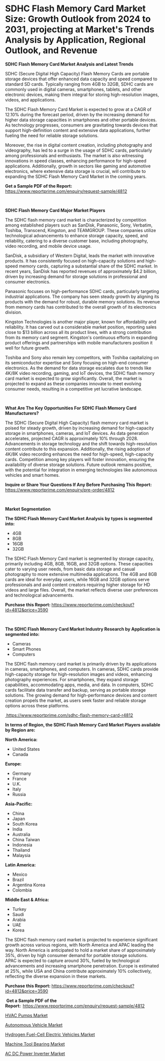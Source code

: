 <p><h1>SDHC Flash Memory Card Market Size: Growth Outlook from 2024 to 2031, projecting at Market's Trends Analysis by Application, Regional Outlook, and Revenue</h1></p><p><strong>SDHC Flash Memory Card Market Analysis and Latest Trends</strong></p>
<p><p>SDHC (Secure Digital High Capacity) Flash Memory Cards are portable storage devices that offer enhanced data capacity and speed compared to standard SD cards. Typically ranging from 4GB to 32GB, SDHC cards are commonly used in digital cameras, smartphones, tablets, and other electronic devices, making them integral for storing high-resolution images, videos, and applications.</p><p>The SDHC Flash Memory Card Market is expected to grow at a CAGR of 12.10% during the forecast period, driven by the increasing demand for higher data storage capacities in smartphones and other portable devices. As technology progresses, consumers are gravitating towards devices that support high-definition content and extensive data applications, further fueling the need for reliable storage solutions. </p><p>Moreover, the rise in digital content creation, including photography and videography, has led to a surge in the usage of SDHC cards, particularly among professionals and enthusiasts. The market is also witnessing innovations in speed classes, enhancing performance for high-speed applications. Additionally, growth in sectors like gaming and automotive electronics, where extensive data storage is crucial, will contribute to expanding the SDHC Flash Memory Card Market in the coming years.</p></p>
<p><strong>Get a Sample PDF of the Report:&nbsp;</strong> <a href="https://www.reportprime.com/enquiry/request-sample/4812">https://www.reportprime.com/enquiry/request-sample/4812</a></p>
<p>&nbsp;</p>
<p><strong>SDHC Flash Memory Card Major Market Players</strong></p>
<p><p>The SDHC flash memory card market is characterized by competition among established players such as SanDisk, Panasonic, Sony, Verbatim, Toshiba, Transcend, Kingston, and TEAMGROUP. These companies utilize technological advancements to enhance storage capacity, speed, and reliability, catering to a diverse customer base, including photography, video recording, and mobile device usage.</p><p>SanDisk, a subsidiary of Western Digital, leads the market with innovative products. It has consistently focused on high-capacity solutions and high-speed memory cards, capturing a substantial share of the SDHC market. In recent years, SanDisk has reported revenues of approximately $4.2 billion, driven by increasing demand for storage solutions in professional and consumer electronics.</p><p>Panasonic focuses on high-performance SDHC cards, particularly targeting industrial applications. The company has seen steady growth by aligning its products with the demand for robust, durable memory solutions. Its revenue from memory cards has contributed to the overall growth of its electronics division.</p><p>Kingston Technologies is another major player, known for affordability and reliability. It has carved out a considerable market position, reporting sales close to $13 billion across all its product lines, with a strong contribution from its memory card segment. Kingston's continuous efforts in expanding product offerings and partnerships with mobile manufacturers position it well for future growth.</p><p>Toshiba and Sony also remain key competitors, with Toshiba capitalizing on its semiconductor expertise and Sony focusing on high-end consumer electronics. As the demand for data storage escalates due to trends like 4K/8K video recording, gaming, and IoT devices, the SDHC flash memory card market is expected to grow significantly. Overall, the market is projected to expand as these companies innovate to meet evolving consumer needs, resulting in a competitive yet lucrative landscape.</p></p>
<p>&nbsp;</p>
<p><strong>What Are The Key Opportunities For SDHC Flash Memory Card Manufacturers?</strong></p>
<p><p>The SDHC (Secure Digital High Capacity) flash memory card market is poised for steady growth, driven by increasing demand for high-capacity storage in smartphones, cameras, and IoT devices. As data generation accelerates, projected CAGR is approximately 10% through 2028. Advancements in storage technology and the shift towards high-resolution content contribute to this expansion. Additionally, the rising adoption of 4K/8K video recording enhances the need for high-speed, high-capacity cards. Competition among key players will foster innovation, ensuring the availability of diverse storage solutions. Future outlook remains positive, with the potential for integration in emerging technologies like autonomous vehicles and smart homes.</p></p>
<p><strong>Inquire or Share Your Questions If Any Before Purchasing This Report:</strong> <a href="https://www.reportprime.com/enquiry/pre-order/4812">https://www.reportprime.com/enquiry/pre-order/4812</a></p>
<p>&nbsp;</p>
<p><strong>Market Segmentation</strong></p>
<p><strong>The SDHC Flash Memory Card Market Analysis by types is segmented into:</strong></p>
<p><ul><li>4GB</li><li>8GB</li><li>16GB</li><li>32GB</li></ul></p>
<p><p>The SDHC Flash Memory Card market is segmented by storage capacity, primarily including 4GB, 8GB, 16GB, and 32GB options. These capacities cater to varying user needs, from basic data storage and casual photography to more extensive multimedia applications. The 4GB and 8GB cards are ideal for everyday users, while 16GB and 32GB options serve professionals and avid content creators requiring higher storage for HD videos and large files. Overall, the market reflects diverse user preferences and technological advancements.</p></p>
<p><strong>Purchase this Report:&nbsp;</strong><a href="https://www.reportprime.com/checkout?id=4812&price=3590">https://www.reportprime.com/checkout?id=4812&price=3590</a></p>
<p>&nbsp;</p>
<p><strong>The SDHC Flash Memory Card Market Industry Research by Application is segmented into:</strong></p>
<p><ul><li>Cameras</li><li>Smart Phones</li><li>Computers</li></ul></p>
<p><p>The SDHC flash memory card market is primarily driven by its applications in cameras, smartphones, and computers. In cameras, SDHC cards provide high-capacity storage for high-resolution images and videos, enhancing photography experiences. For smartphones, they expand storage capabilities, accommodating apps, media, and data. In computers, SDHC cards facilitate data transfer and backup, serving as portable storage solutions. The growing demand for high-performance devices and content creation propels the market, as users seek faster and reliable storage options across these platforms.</p></p>
<p><a href="https://www.reportprime.com/sdhc-flash-memory-card-r4812">&nbsp;https://www.reportprime.com/sdhc-flash-memory-card-r4812</a></p>
<p><strong>In terms of Region, the SDHC Flash Memory Card Market Players available by Region are:</strong></p>
<p>
    <p> <strong> North America: </strong>
        <ul>
            <li>United States</li>
            <li>Canada</li>
        </ul>
        </p> 
    <p> <strong> Europe: </strong>
        <ul>
            <li>Germany</li>
            <li>France</li>
            <li>U.K.</li>
            <li>Italy</li>
            <li>Russia</li>
        </ul>
        </p> 
    <p> <strong> Asia-Pacific: </strong>
        <ul>
            <li>China</li>
            <li>Japan</li>
            <li>South Korea</li>
            <li>India</li>
            <li>Australia</li>
            <li>China Taiwan</li>
            <li>Indonesia</li>
            <li>Thailand</li>
            <li>Malaysia</li>
        </ul>
        </p> 
    <p> <strong> Latin America: </strong>
        <ul>
            <li>Mexico</li>
            <li>Brazil</li>
            <li>Argentina Korea</li>
            <li>Colombia</li>
        </ul>
        </p> 
    <p> <strong> Middle East & Africa: </strong>
        <ul>
            <li>Turkey</li>
            <li>Saudi</li>
            <li>Arabia</li>
            <li>UAE</li>
            <li>Korea</li>
        </ul>
    </p>
    </p>
<p><p>The SDHC flash memory card market is projected to experience significant growth across various regions, with North America and APAC leading the way. North America is anticipated to hold a market share of approximately 35%, driven by high consumer demand for portable storage solutions. APAC is expected to capture around 30%, fueled by technological advancements and increasing smartphone penetration. Europe is estimated at 25%, while USA and China contribute approximately 10% collectively, reflecting the diverse expansion in these markets.</p></p>
<p><strong>Purchase this Report: </strong><a href="https://www.reportprime.com/checkout?id=4812&price=3590">https://www.reportprime.com/checkout?id=4812&price=3590</a></p>
<p>&nbsp;<strong>Get a Sample PDF of the Report:&nbsp;&nbsp;</strong><a href="https://www.reportprime.com/enquiry/request-sample/4812">https://www.reportprime.com/enquiry/request-sample/4812</a></p>
<p><strong></strong></p>
<p><p><a href="https://www.linkedin.com/pulse/hvac-pumps-market-evolution-global-trends-regional-dynamics-2024-63krc?trackingId=KXzUGztgS%2BqLX%2Fdp5IWUIA%3D%3D">HVAC Pumps Market</a></p><p><a href="https://issuu.com/reportprime-2/docs/autonomous-vehicle-market-size-2030_97725b8bdcbecf">Autonomous Vehicle Market</a></p><p><a href="https://issuu.com/reportprime-2/docs/hydrogen-fuel-cell-electric-vehicle_75670f8e2c924e">Hydrogen Fuel-Cell Electric Vehicles Market</a></p><p><a href="https://www.linkedin.com/pulse/global-machine-tool-bearing-industry-types-applications-market-gxlfc?trackingId=9%2B2LbUacRT6%2Bmm5dNENoaw%3D%3D">Machine Tool Bearing Market</a></p><p><a href="https://github.com/LilianFaulkner65/Market-Research-Report-List-1/blob/main/ac-dc-power-inverter-market.md">AC DC Power Inverter Market</a></p></p>